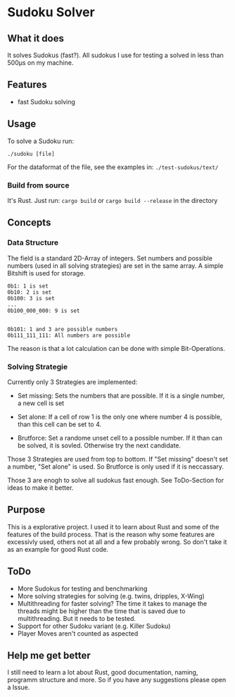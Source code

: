# Sudoku Solver

## What it does
It solves Sudokus (fast?). All sudokus I use for testing a solved in less than 500µs on my machine.


## Features
- fast Sudoku solving


## Usage 
To solve a Sudoku run:
```
./sudoku [file]
```

For the dataformat of the file, see the examples in: `./test-sudokus/text/`

### Build from source
It's Rust. Just run: `cargo build` or `cargo build --release` in the directory 



## Concepts

### Data Structure
The field is a standard 2D-Array of integers. Set numbers and possible numbers (used in all solving strategies) are set in the same array. A simple Bitshift is used for storage.

```
0b1: 1 is set
0b10: 2 is set
0b100: 3 is set
...
0b100_000_000: 9 is set


0b101: 1 and 3 are possible numbers
0b111_111_111: All numbers are possible
```

The reason is that a lot calculation can be done with simple Bit-Operations.


### Solving Strategie
Currently only 3 Strategies are implemented:
-  Set missing: Sets the numbers that are possible. If it is a single number, a new cell is set

- Set alone: If a cell of row 1 is the only one where number 4 is possible, than this cell can be set to 4.

- Brutforce: Set a randome unset cell to a possible number. If it than can be solved, it is sovled. Otherwise try the next candidate.

Those 3 Strategies are used from top to bottom. If "Set missing" doesn't set a number, "Set alone" is used. So Brutforce is only used if it is neccassary.

Those 3 are enogh to solve all sudokus fast enough. See ToDo-Section for ideas to make it better.


## Purpose
This is a explorative project. I used it to learn about Rust and some of the features of the build process. That is the reason why some features are excessivly used, others not at all and a few probably wrong. So don't take it as an example for good Rust code.

## ToDo
- More Sudokus for testing and benchmarking
- More solving strategies for solving (e.g. twins, dripples, X-Wing)
- Multithreading for faster solving? The time it takes to manage the threads might be higher than the time that is saved due to multithreading. But it needs to be tested.
- Support for other Sudoku variant (e.g. Killer Sudoku)
- Player Moves aren't counted as aspected

## Help me get better
I still need to learn a lot about Rust, good documentation, naming, programm structure and more. So if you have any suggestions please open a Issue.